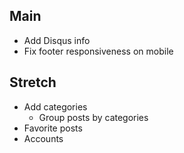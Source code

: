 ## Main
* Add Disqus info
* Fix footer responsiveness on mobile

## Stretch
* Add categories
  * Group posts by categories
* Favorite posts
* Accounts
